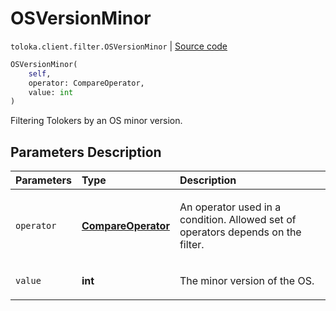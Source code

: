# OSVersionMinor
`toloka.client.filter.OSVersionMinor` | [Source code](https://github.com/Toloka/toloka-kit/blob/v1.2.0/src/client/filter.py#L622)

```python
OSVersionMinor(
    self,
    operator: CompareOperator,
    value: int
)
```

Filtering Tolokers by an OS minor version.

## Parameters Description

| Parameters | Type | Description |
| :----------| :----| :-----------|
`operator`|**[CompareOperator](toloka.client.primitives.operators.CompareOperator.md)**|<p>An operator used in a condition. Allowed set of operators depends on the filter.</p>
`value`|**int**|<p>The minor version of the OS.</p>
